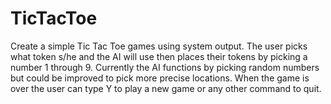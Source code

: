 # TicTacToe
Create a simple Tic Tac Toe games using system output.
The user picks what token s/he and the AI will use then places their tokens by picking a number 1 through 9.
Currently the AI functions by picking random numbers but could be improved to pick more precise locations.
When the game is over the user can type Y to play a new game or any other command to quit.
